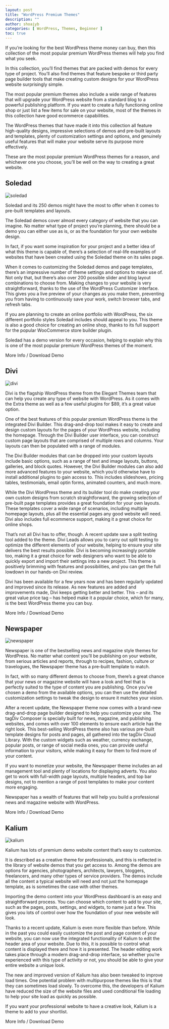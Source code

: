 ```yaml
---
layout: post
title: "WordPress Premium Themes"
description: ""
author: shoaiyb
categories: [ WordPress, Themes, Beginner ]
toc: true
---
```







If you’re looking for the best WordPress theme money can buy, then this collection of the most popular premium WordPress themes will help you find what you seek.

In this collection, you’ll find themes that are packed with demos for every type of project. You’ll also find themes that feature bespoke or third party page builder tools that make creating custom designs for your WordPress website surprisingly simple.

The most popular premium themes also include a wide range of features that will upgrade your WordPress website from a standard blog to a powerful publishing platform. If you want to create a fully functioning online shop or just list a few items for sale on your website, most of the themes in this collection have good ecommerce capabilities.

The WordPress themes that have made it into this collection all feature high-quality designs, impressive selections of demos and pre-built layouts and templates, plenty of customization settings and options, and genuinely useful features that will make your website serve its purpose more effectively.

These are the most popular premium WordPress themes for a reason, and whichever one you choose, you’ll be well on the way to creating a great website.

## Soledad

![soledad](/assets/images/soledad.webp)        

Soledad and its 250 demos might have the most to offer when it comes to pre-built templates and layouts.

The Soledad demos cover almost every category of website that you can imagine. No matter what type of project you’re planning, there should be a demo you can either use as is, or as the foundation for your own website design.

In fact, if you want some inspiration for your project and a better idea of what this theme is capable of, there’s a selection of real-life examples of websites that have been created using the Soledad theme on its sales page.

When it comes to customizing the Soledad demos and page templates, there’s an impressive number of theme settings and options to make use of. Not only that, but there’s also over 200 possible slider and blog layout combinations to choose from. Making changes to your website is very straightforward, thanks to the use of the WordPress Customizer interface. This gives you a live preview of your changes as you make them, preventing you from having to continuously save your work, switch browser tabs, and refresh tabs.

If you are planning to create an online portfolio with WordPress, the six different portfolio styles Soledad includes should appeal to you. This theme is also a good choice for creating an online shop, thanks to its full support for the popular WooCommerce store builder plugin.

Soledad has a demo version for every occasion, helping to explain why this is one of the most popular premium WordPress themes of the moment.

More Info / Download Demo

## Divi

![divi](/assets/images/divi.webp)        

Divi is the flagship WordPress theme from the Elegant Themes team that can help you create any type of website with WordPress. As it comes with the Extra theme as well as a few useful plugins for $89, it’s a great value option.

One of the best features of this popular premium WordPress theme is the integrated Divi Builder. This drag-and-drop tool makes it easy to create and design custom layouts for the pages of your WordPress website, including the homepage. Through the Divi Builder user interface, you can construct custom page layouts that are comprised of multiple rows and columns. Your layouts can then be populated with a range of modules.

The Divi Builder modules that can be dropped into your custom layouts include basic options, such as a range of text and image layouts, buttons, galleries, and block quotes. However, the Divi Builder modules can also add more advanced features to your website, which you’d otherwise have to install additional plugins to gain access to. This includes slideshows, pricing tables, testimonials, email optin forms, animated counters, and much more.

While the Divi WordPress theme and its builder tool do make creating your own custom designs from scratch straightforward, the growing selection of pre-built page templates provides a great foundation for your own layouts. These templates cover a wide range of scenarios, including multiple homepage layouts, plus all the essential pages any good website will need. Divi also includes full ecommerce support, making it a great choice for online shops.

That’s not all Divi has to offer, though. A recent update saw a split testing tool added to the theme. Divi Leads allows you to carry out split testing to optimize the different elements of your website, helping to ensure your site delivers the best results possible. Divi is becoming increasingly portable too, making it a great choice for web designers who want to be able to quickly export and import their settings into a new project. This theme is positively brimming with features and possibilities, and you can get the full lowdown in our hands-on Divi review.

Divi has been available for a few years now and has been regularly updated and improved since its release. As new features are added and improvements made, Divi keeps getting better and better. This – and its great value price tag – has helped make it a popular choice, which for many, is the best WordPress theme you can buy.

More Info / Download Demo

## Newspaper

![newspaper](/assets/images/newspaper.webp)       

Newspaper is one of the bestselling news and magazine style themes for WordPress. No matter what content you’ll be publishing on your website, from serious articles and reports, through to recipes, fashion, culture or travelogues, the Newspaper theme has a pre-built template to match.

In fact, with so many different demos to choose from, there’s a great chance that your news or magazine website will have a look and feel that is perfectly suited to the type of content you are publishing. Once you’ve chosen a demo from the available options, you can then use the detailed customization settings to tweak the design to ensure it matches your vision.

After a recent update, the Newspaper theme now comes with a brand-new drag-and-drop page builder designed to help you customize your site. The tagDiv Composer is specially built for news, magazine, and publishing websites, and comes with over 100 elements to ensure each article has the right look. This best-selling WordPress theme also has various pre-built template designs for posts and pages, all gathered into the tagDiv Cloud Library. With the custom widgets such as weather, currency exchange, popular posts, or range of social media ones, you can provide useful information to your visitors, while making it easy for them to find more of your content.

If you want to monetize your website, the Newspaper theme includes an ad management tool and plenty of locations for displaying adverts. You also get to work with full-width page layouts, multiple headers, and top bar designs, not to mention a range of post templates to make your content more engaging.

Newspaper has a wealth of features that will help you build a professional news and magazine website with WordPress.

More Info / Download Demo

## Kalium

![kalium](/assets/images/kalium.webp)        

Kalium has lots of premium demo website content that’s easy to customize.

It is described as a creative theme for professionals, and this is reflected in the library of website demos that you get access to. Among the demos are options for agencies, photographers, architects, lawyers, bloggers, freelancers, and many other types of service providers.  The demos include all the content a typical website will need and not just the homepage template, as is sometimes the case with other themes.

Importing the demo content into your WordPress dashboard is an easy and straightforward process. You can choose which content to add to your site, such as the pages, posts, settings, and widgets, to name just a few. This gives you lots of control over how the foundation of your new website will look.

Thanks to a recent update, Kalium is even more flexible than before. While in the past you could easily customize the post and page content of your website, you can now use the integrated functionality of Kalium to edit the header area of your website. Due to this, it is possible to control what content is displayed there and how it is presented. The header editing work takes place through a modern drag-and-drop interface, so whether you’re experienced with this type of activity or not, you should be able to give your entire website a unique look.

The new and improved version of Kalium has also been tweaked to improve load times. One potential problem with multipurpose themes like this is that they can sometimes load slowly. To overcome this, the developers of Kalium have reduced the size of the website files and used conditional file loading to help your site load as quickly as possible.

If you want your professional website to have a creative look, Kalium is a theme to add to your shortlist.

More Info / Download Demo
